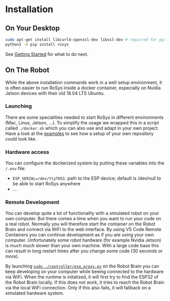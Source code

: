 # Installation

## On Your Desktop

```bash
sudo apt-get install libcurl4-openssl-dev libssl-dev # required for pycurl
python3 -m pip install rosys
```

See [Getting Started](getting_started.md) for what to do next.

## On The Robot

While the above installation commands work in a well setup environment, it is often easier to run RoSys inside a docker container, especially on Nvidia Jetson devices with their old 18.04 LTS Ubuntu.

### Launching

There are some specialities needed to start RoSys in different environments (Mac, Linux, Jetson, ...).
To simplify the usage we wrapped this in a script called `./docker.sh` which you can also use and adapt in your own project.
Have a look at the [examples](https://github.com/zauberzeug/rosys/tree/main/examples) to see how a setup of your own repository could look like.

### Hardware access

You can configure the dockerized system by putting these variables into the `/.env` file:

- `ESP_SERIAL=/dev/ttyTHS1`: path to the ESP device; default is /dev/null to be able to start RoSys anywhere
- ...

### Remote Development

You can develop quite a lot of functionality with a simulated robot on your own computer.
But there comes a time when you want to run your code on a real robot.
Normally you will therefore start the container on the Robot Brain and connect via WiFi to the web interface.
By using VS Code Remote Containers you can continue development as if you are using your own computer.
Unfortunately some robot hardware (for example Nvidia Jetson) is much much slower than your own machine.
With a large code base this can result in long restart times after you change some code (30 seconds or more).

By launching [`sudo ./controller/esp_proxy.py`](https://github.com/zauberzeug/rosys/blob/main/controller/esp_proxy.py) on the Robot Brain you can keep developing on your computer while beeing connected to the hardware via WiFi.
When the runtime is initalized, it will first try to find the ESP32 of the Robot Brain locally.
If this does not work, it tries to reach the Robot Brain via the local WiFi connection.
Only if this also fails, it will fallback on a simulated hardware system.
